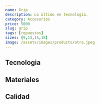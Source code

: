 ```yaml
---
name: Grip
description: Lo último en tecnología.
category: Accesorios
price: 5000
slug: grip
tags: [repuestos]
sizes: [9,13,15,18]
image: /assets/images/products/otra.jpeg
---
```


## Tecnologia


## Materiales


## Calidad
